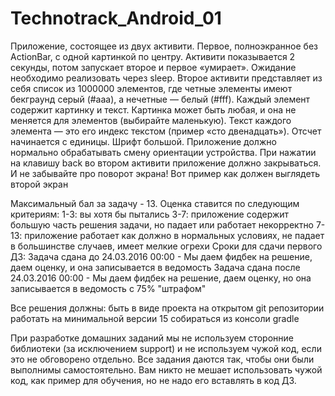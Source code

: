 # Technotrack_Android_01
Приложение, состоящее из двух активити.
Первое, полноэкранное без ActionBar, c одной картинкой по центру.
Активити показывается 2 секунды, потом запускает второе и первое «умирает». Ожидание необходимо реализовать через sleep.
Второе активити представляет из себя список из 1000000 элементов, где четные элементы имеют бекграунд серый (#aaa), а нечетные — белый (#fff). Каждый элемент содержит картинку и текст. Картинка может быть любая, и она не меняется для элементов (выбирайте маленькую). Текст каждого элемента — это его индекс текстом (пример «cто двенадцать»). Отсчет начинается с единицы. Шрифт большой.
Приложение должно нормально обрабатывать смену ориентации устройства.
При нажатии на клавишу back во втором активити приложение должно закрываться.
И не забывайте про поворот экрана!
Вот пример как должен выглядеть второй экран

Максимальный бал за задачу - 13.
Оценка ставится по следующим критериям:
1-3: вы хотя бы пытались
3-7: приложение содержит большую часть решения задачи, но падает или работает некорректно
7-13: приложение работает как должно в нормальных условиях, не падает в большинстве случаев, имеет мелкие огрехи
Сроки для сдачи первого ДЗ:
Задача сдана до 24.03.2016 00:00 - Мы даем фидбек на решение, даем оценку, и она записывается в ведомость
Задача сдана после 24.03.2016 00:00 - Мы даем фидбек на решение, даем оценку, но она записывается в ведомость с 75% "штрафом"

Все решения должны:
быть в виде проекта на открытом git репозитории
работать на минимальной версии 15
собираться из консоли gradle

При разработке домашних заданий мы не используем сторонние библиотеки (за исключением support) и не используем чужой код, если это не обговорено отдельно. Все задания даются так, чтобы они были выполнимы самостоятельно. Вам никто не мешает использовать чужой код, как пример для обучения, но не надо его вставлять в код ДЗ.

